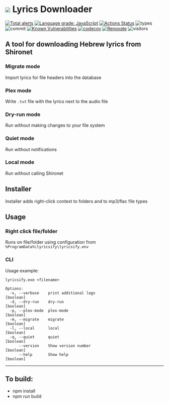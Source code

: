 # ![](https://raw.githubusercontent.com/yoavain/lyricsify-cli/main/resources/icons/64x64.png) Lyrics Downloader  <br>

[![Total alerts](https://img.shields.io/lgtm/alerts/g/yoavain/lyricsify-cli.svg?logo=lgtm&logoWidth=18)](https://lgtm.com/projects/g/yoavain/lyricsify-cli/alerts/)
[![Language grade: JavaScript](https://img.shields.io/lgtm/grade/javascript/g/yoavain/lyricsify-cli.svg?logo=lgtm&logoWidth=18)](https://lgtm.com/projects/g/yoavain/lyricsify-cli/context:javascript)
[![Actions Status](https://github.com/yoavain/lyricsify-cli/workflows/Node%20CI/badge.svg)](https://github.com/yoavain/lyricsify-cli/actions)
![types](https://img.shields.io/npm/types/typescript.svg)
![commit](https://img.shields.io/github/last-commit/yoavain/lyricsify-cli.svg)
[![Known Vulnerabilities](https://snyk.io//test/github/yoavain/lyricsify-cli/badge.svg?targetFile=package.json)](https://snyk.io//test/github/yoavain/lyricsify-cli?targetFile=package.json)
[![codecov](https://codecov.io/gh/yoavain/lyricsify-cli/branch/main/graph/badge.svg)](https://codecov.io/gh/yoavain/lyricsify-cli)
[![Renovate](https://img.shields.io/badge/renovate-enabled-brightgreen.svg)](https://renovatebot.com)
![visitors](https://visitor-badge.glitch.me/badge?page_id=yoavain.lyricsify-cli)

## A tool for downloading Hebrew lyrics from Shironet

### Migrate mode
Import lyrics for file headers into the database

### Plex mode
Write `.txt` file with the lyrics next to the audio file

### Dry-run mode
Run without making changes to your file system

### Quiet mode
Run without notifications

### Local mode
Run without calling Shironet

## Installer

Installer adds right-click context to folders and to mp3/flac file types

## Usage

### Right click file/folder
Runs on file/folder using configuration from `%ProgramData%\lyricsify\lyricsify.env`


### CLI

Usage example:

```
lyricsify.exe <filename>

Options:
  -v, --verbose    print additional logs                               [boolean]
  -d, --dry-run    dry-run                                             [boolean]
  -p, --plex-mode  plex-mode                                           [boolean]
  -m, --migrate    migrate                                             [boolean]
  -l, --local      local                                               [boolean]
  -q, --quiet      quiet                                               [boolean]
      --version    Show version number                                 [boolean]
      --help       Show help                                           [boolean]
```  

---

## To build:

 * npm install
 * npm run build

